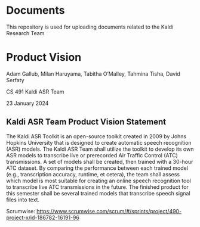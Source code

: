 # Documents
This repository is used for uploading documents related to the Kaldi Research Team


# Product Vision
Adam Gallub, Milan Haruyama, Tabitha O’Malley, Tahmina Tisha, David Serfaty

CS 491 Kaldi ASR Team

23 January 2024
## Kaldi ASR Team Product Vision Statement
The Kaldi ASR Toolkit is an open-source toolkit created in 2009 by Johns Hopkins University that is designed to create automatic speech recognition (ASR) models. The Kaldi ASR Team shall utilize the toolkit to develop its own ASR models to transcribe live or prerecorded Air Traffic Control (ATC) transmissions. A set of models shall be created, then trained with a 30-hour ATC dataset. By comparing the performance between each trained model (e.g., transcription accuracy, runtime, et cetera), the team shall assess which model is most suitable for creating an online speech recognition tool to transcribe live ATC transmissions in the future. The finished product for this semester shall be several trained models that transcribe speech signal files into text.

  Scrumwise: https://www.scrumwise.com/scrum/#/sprints/project/490-project-x/id-186782-16191-96
